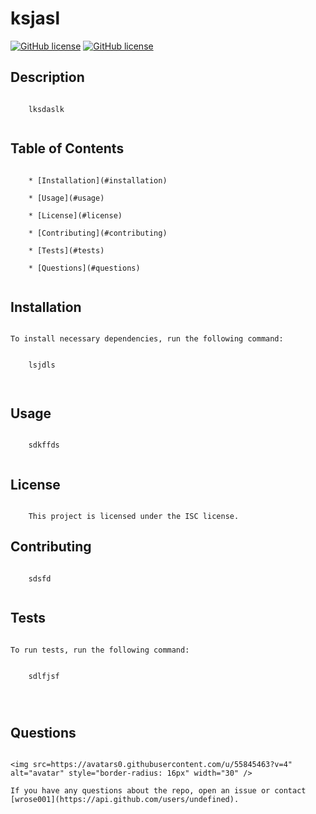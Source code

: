 # ksjasl
   [![GitHub license](https://img.shields.io/badge/license-GPL%203.0-green.svg)](https://github.com/wrose001/project1)
   [![GitHub license](https://img.shields.io/badge/license-GPL%203.0-blue.svg)](https://github.com/wrose001/project1)

## Description
    ​
        lksdaslk
    ​
## Table of Contents 
    ​
        * [Installation](#installation)
        ​
        * [Usage](#usage)
        ​
        * [License](#license)
        ​
        * [Contributing](#contributing)
        ​
        * [Tests](#tests)
        ​
        * [Questions](#questions)
    ​
## Installation
    ​
    To install necessary dependencies, run the following command:
    ​

        lsjdls

    ​
## Usage
    ​
        sdkffds
    ​
## License
    ​
        This project is licensed under the ISC license.
      
## Contributing
    ​
        sdsfd
    ​
## Tests
    ​
    To run tests, run the following command:
    ​

        sdlfjsf


        ​
## Questions
    ​
    <img src=https://avatars0.githubusercontent.com/u/55845463?v=4" alt="avatar" style="border-radius: 16px" width="30" />
    ​
    If you have any questions about the repo, open an issue or contact [wrose001](https://api.github.com/users/undefined).
    
    
